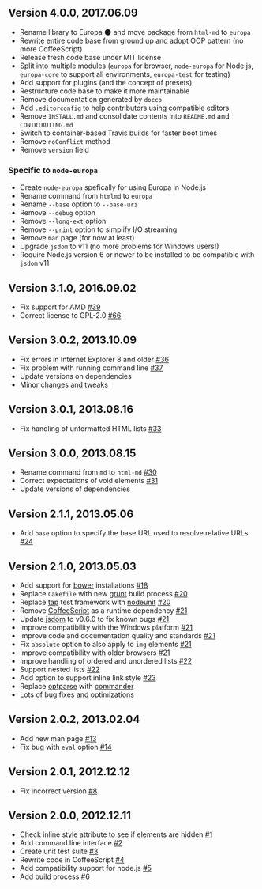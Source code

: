 ## Version 4.0.0, 2017.06.09

* Rename library to Europa :new_moon: and move package from `html-md` to `europa`
* Rewrite entire code base from ground up and adopt OOP pattern (no more CoffeeScript)
* Release fresh code base under MIT license
* Split into multiple modules (`europa` for browser, `node-europa` for Node.js, `europa-core` to support all environments, `europa-test` for testing)
* Add support for plugins (and the concept of presets)
* Restructure code base to make it more maintainable
* Remove documentation generated by `docco`
* Add `.editorconfig` to help contributors using compatible editors
* Remove `INSTALL.md` and consolidate contents into `README.md` and `CONTRIBUTING.md`
* Switch to container-based Travis builds for faster boot times
* Remove `noConflict` method
* Remove `version` field

### Specific to `node-europa`

* Create `node-europa` spefically for using Europa in Node.js
* Rename command from `htmlmd` to `europa`
* Rename `--base` option to `--base-uri`
* Remove `--debug` option
* Remove `--long-ext` option
* Remove `--print` option to simplify I/O streaming
* Remove `man` page (for now at least)
* Upgrade `jsdom` to v11 (no more problems for Windows users!)
* Require Node.js version 6 or newer to be installed to be compatible with `jsdom` v11

## Version 3.1.0, 2016.09.02

* Fix support for AMD [#39](https://github.com/NotNinja/europa/issues/39)
* Correct license to GPL-2.0 [#66](https://github.com/NotNinja/europa/issues/66)

## Version 3.0.2, 2013.10.09

* Fix errors in Internet Explorer 8 and older [#36](https://github.com/NotNinja/europa/issues/36)
* Fix problem with running command line [#37](https://github.com/NotNinja/europa/issues/37)
* Update versions on dependencies
* Minor changes and tweaks

## Version 3.0.1, 2013.08.16

* Fix handling of unformatted HTML lists [#33](https://github.com/NotNinja/europa/issues/33)

## Version 3.0.0, 2013.08.15

* Rename command from `md` to `html-md` [#30](https://github.com/NotNinja/europa/issues/30)
* Correct expectations of void elements [#31](https://github.com/NotNinja/europa/issues/31)
* Update versions of dependencies

## Version 2.1.1, 2013.05.06

* Add `base` option to specify the base URL used to resolve relative URLs [#24](https://github.com/NotNinja/europa/issues/24)

## Version 2.1.0, 2013.05.03

* Add support for [bower](http://twitter.github.io/bower/) installations [#18](https://github.com/NotNinja/europa/issues/18)
* Replace `Cakefile` with new [grunt](http://gruntjs.com) build process [#20](https://github.com/NotNinja/europa/issues/20)
* Replace [tap](https://github.com/isaacs/node-tap) test framework with [nodeunit](https://github.com/caolan/nodeunit) [#20](https://github.com/NotNinja/europa/issues/20)
* Remove [CoffeeScript](http://coffeescript.org) as a runtime dependency [#21](https://github.com/NotNinja/europa/issues/21)
* Update [jsdom](https://github.com/tmpvar/jsdom) to v0.6.0 to fix known bugs [#21](https://github.com/NotNinja/europa/issues/21)
* Improve compatibility with the Windows platform [#21](https://github.com/NotNinja/europa/issues/21)
* Improve code and documentation quality and standards [#21](https://github.com/NotNinja/europa/issues/21)
* Fix `absolute` option to also apply to `img` elements [#21](https://github.com/NotNinja/europa/issues/21)
* Improve compatibility with older browsers [#21](https://github.com/NotNinja/europa/issues/21)
* Improve handling of ordered and unordered lists [#22](https://github.com/NotNinja/europa/issues/22)
* Support nested lists [#22](https://github.com/NotNinja/europa/issues/22)
* Add option to support inline link style [#23](https://github.com/NotNinja/europa/issues/23)
* Replace [optparse](https://github.com/jfd/optparse-js) with [commander](http://visionmedia.github.io/commander.js/)
* Lots of bug fixes and optimizations

## Version 2.0.2, 2013.02.04

* Add new man page [#13](https://github.com/NotNinja/europa/issues/13)
* Fix bug with `eval` option [#14](https://github.com/NotNinja/europa/issues/14)

## Version 2.0.1, 2012.12.12

* Fix incorrect version [#8](https://github.com/NotNinja/europa/issues/8)

## Version 2.0.0, 2012.12.11

* Check inline style attribute to see if elements are hidden [#1](https://github.com/NotNinja/europa/issues/1)
* Add command line interface [#2](https://github.com/NotNinja/europa/issues/2)
* Create unit test suite [#3](https://github.com/NotNinja/europa/issues/3)
* Rewrite code in CoffeeScript [#4](https://github.com/NotNinja/europa/issues/4)
* Add compatibility support for node.js [#5](https://github.com/NotNinja/europa/issues/5)
* Add build process [#6](https://github.com/NotNinja/europa/issues/6)
